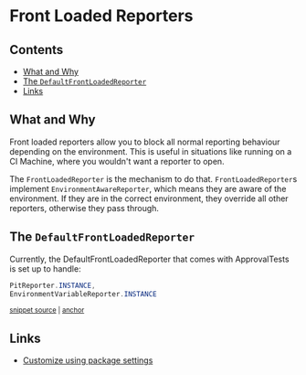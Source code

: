<a id="top"></a>
# Front Loaded Reporters
<!-- toc -->
## Contents

  * [What and Why](#what-and-why)
  * [The `DefaultFrontLoadedReporter`](#the-defaultfrontloadedreporter)
  * [Links](#links)<!-- endToc -->

## What and Why

Front loaded reporters allow you to block all normal reporting behaviour depending on the environment.
This is useful in situations like running on a CI Machine, where you wouldn't want a reporter to open.

The `FrontLoadedReporter` is the mechanism to do that.
`FrontLoadedReporter`s implement `EnvironmentAwareReporter`, which means they are aware of the environment.
If they are in the correct environment, they override all other reporters, otherwise they pass through.

## The `DefaultFrontLoadedReporter`

Currently, the DefaultFrontLoadedReporter that comes with ApprovalTests is set up to handle:

<!-- snippet: default_front_loaded_reporter -->
<a id='snippet-default_front_loaded_reporter'></a>
```java
PitReporter.INSTANCE,
EnvironmentVariableReporter.INSTANCE
```
<sup><a href='/approvaltests/src/main/java/org/approvaltests/reporters/DefaultFrontLoadedReporter.java#L9-L11' title='Snippet source file'>snippet source</a> | <a href='#snippet-default_front_loaded_reporter' title='Start of snippet'>anchor</a></sup>
<!-- endSnippet -->

## Links

* [Customize using package settings](PackageSettings.md#top)

